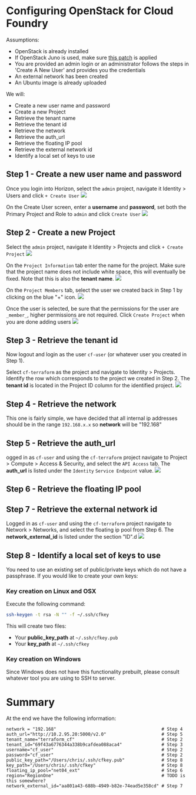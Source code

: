 # Configuring OpenStack for Cloud Foundry

Assumptions:

 - OpenStack is already installed
 - If OpenStack Juno is used, make sure [this patch](https://blog.starkandwayne.com/2015/05/05/openstack-juno-static-ip-patch/) is applied
 - You are provided an admin login or an administrator follows the steps in 'Create A New User' and provides you the credentials
 - An external network has been created
 - An Ubuntu image is already uploaded

We will:

 - Create a new user name and password
 - Create a new Project
 - Retrieve the tenant name
 - Retrieve the tenant id
 - Retrieve the network
 - Retrieve the auth_url
 - Retrieve the floating IP pool
 - Retrieve the external network id
 - Identify a local set of keys to use


## Step 1 - Create a new user name and password

Once you login into Horizon, select the `admin` project, navigate it Identity > Users and click `+ Create User`
![](https://raw.githubusercontent.com/cweibel/blog/master/images/Users-OpenStack-Dashboard-1.jpg)

On the Create User screen, enter a **username** and **password**, set both the Primary Project and Role to `admin` and click `Create User`
![](https://raw.githubusercontent.com/cweibel/blog/master/images/Users-OpenStack-Dashboard-2.png)


## Step 2 - Create a new Project

Select the `admin` project, navigate it Identity > Projects and click `+ Create Project`
![](https://raw.githubusercontent.com/cweibel/blog/master/images/Projects-OpenStack-Dashboard-4.png)

On the `Project Information` tab enter the name for the project. Make sure that the project name does not include white space, this will eventually be fixed. Note that this is also the **tenant name**.
![](https://raw.githubusercontent.com/cweibel/blog/master/images/Projects-OpenStack-Dashboard-3.png)

On the `Project Members` tab, select the user we created back in Step 1 by clicking on the blue "+" icon.
![](https://raw.githubusercontent.com/cweibel/blog/master/images/Projects-OpenStack-Dashboard-2.png)

Once the user is selected, be sure that the permissions for the user are `_member_`, higher permissions are not required.  Click `Create Project` when you are done adding users
![](https://raw.githubusercontent.com/cweibel/blog/master/images/Projects-OpenStack-Dashboard-1.png)


## Step 3 - Retrieve the tenant id

Now logout and login as the user `cf-user` (or whatever user you created in Step 1).

Select `cf-terraform` as the project and navigate to Identity > Projects.  Identify the row which corresponds to the project we created in Step 2. The **tenant id** is located in the Project ID column for the identified project.
![](https://raw.githubusercontent.com/cweibel/blog/master/images/Projects-OpenStack-Dashboard.png)


## Step 4 - Retrieve the network

This one is fairly simple, we have decided that all internal ip addresses should be in the range `192.168.x.x` so **network** will be "192.168"

## Step 5 - Retrieve the auth_url

ogged in as `cf-user` and using the `cf-terraform` project navigate to Project > Compute > Access & Security, and select the `API Access` tab. The **auth_url** is listed under the `Identity` `Service Endpoint` value.
![](https://raw.githubusercontent.com/cweibel/blog/master/images/Access-Security-OpenStack-Dashboard.png)


## Step 6 - Retrieve the floating IP pool
## Step 7 - Retrieve the external network id

Logged in as `cf-user` and using the `cf-terraform` project navigate to Network > Networks, and select the floating ip pool from Step 6. The **network_external_id** is listed under the section "ID".d
![](https://raw.githubusercontent.com/cweibel/blog/master/images/Network-Detail-OpenStack-Dashboard.png)

## Step 8 - Identify a local set of keys to use

You need to use an existing set of public/private keys which do not have a passphrase.  If you would like to create your own keys:

### Key creation on Linux and OSX

Execute the following command:
```bash
ssh-keygen -t rsa -N "" -f ~/.ssh/cfkey
```

This will create two files:

 - Your **public_key_path** at `~/.ssh/cfkey.pub`
 - Your **key_path** at `~/.ssh/cfkey`

### Key creation on Windows

Since Windows does not have this functionality prebuilt, please consult whatever tool you are using to SSH to server.


# Summary

At the end we have the following information:
```
network = "192.168"                                        # Step 4
auth_url="http://10.2.95.20:5000/v2.0"                     # Step 5
tenant_name="terraform_cf"                                 # Step 2
tenant_id="69f43a6776344a338b9cafdea088aca4"               # Step 3
username="cf_user"                                         # Step 2
password="cf_user"                                         # Step 2
public_key_path="/Users/chris/.ssh/cfkey.pub"              # Step 8
key_path="/Users/chris/.ssh/cfkey"                         # Step 8
floating_ip_pool="net04_ext"                               # Step 6
region="RegionOne"                                         # TODO is this somewhere?
network_external_id="aa801a43-688b-4949-b82e-74ead5e358cd" # Step 7
```
